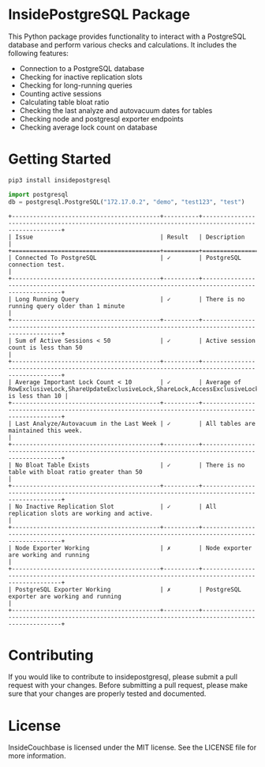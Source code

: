 
# InsidePostgreSQL Package
This Python package provides functionality to interact with a PostgreSQL database and perform various checks and calculations. It includes the following features:

- Connection to a PostgreSQL database
- Checking for inactive replication slots
- Checking for long-running queries
- Counting active sessions
- Calculating table bloat ratio
- Checking the last analyze and autovacuum dates for tables
- Checking node and postgresql exporter endpoints
- Checking average lock count on database


# Getting Started

```bash
pip3 install insidepostgresql
```

```python
import postgresql
db = postgresql.PostgreSQL("172.17.0.2", "demo", "test123", "test")
```

```
+------------------------------------------+----------+----------------------------------------------------------------------------------------------------+
| Issue                                    | Result   | Description                                                                                        |
+==========================================+==========+====================================================================================================+
| Connected To PostgreSQL                  | ✓        | PostgreSQL connection test.                                                                        |
+------------------------------------------+----------+----------------------------------------------------------------------------------------------------+
| Long Running Query                       | ✓        | There is no running query older than 1 minute                                                      |
+------------------------------------------+----------+----------------------------------------------------------------------------------------------------+
| Sum of Active Sessions < 50              | ✓        | Active session count is less than 50                                                               |
+------------------------------------------+----------+----------------------------------------------------------------------------------------------------+
| Average Important Lock Count < 10        | ✓        | Average of RowExclusiveLock,ShareUpdateExclusiveLock,ShareLock,AccessExclusiveLock is less than 10 |
+------------------------------------------+----------+----------------------------------------------------------------------------------------------------+
| Last Analyze/Autovacuum in the Last Week | ✓        | All tables are maintained this week.                                                               |
+------------------------------------------+----------+----------------------------------------------------------------------------------------------------+
| No Bloat Table Exists                    | ✓        | There is no table with bloat ratio greater than 50                                                 |
+------------------------------------------+----------+----------------------------------------------------------------------------------------------------+
| No Inactive Replication Slot             | ✓        | All replication slots are working and active.                                                      |
+------------------------------------------+----------+----------------------------------------------------------------------------------------------------+
| Node Exporter Working                    | ✗        | Node exporter are working and running                                                              |
+------------------------------------------+----------+----------------------------------------------------------------------------------------------------+
| PostgreSQL Exporter Working              | ✗        | PostgreSQL exporter are working and running                                                        |
+------------------------------------------+----------+----------------------------------------------------------------------------------------------------+
```

# Contributing

If you would like to contribute to insidepostgresql, please submit a pull request with your changes. Before submitting a pull request, please make sure that your changes are properly tested and documented.

# License
InsideCouchbase is licensed under the MIT license. See the LICENSE file for more information.